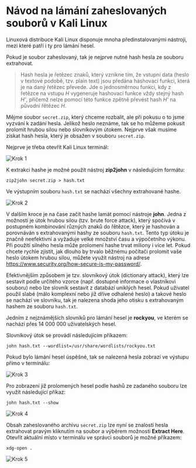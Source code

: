 # Návod na lámání zaheslovaných souborů v Kali Linux

Linuxová distribuce Kali Linux disponuje mnoha předinstalovanými nástroji, mezi které patří i ty pro lámání hesel.

Pokud je soubor zaheslovaný, tak je nejprve nutné hash hesla ze souboru extrahovat.

> Hash hesla je řetězec znaků, který vznikne tím, že vstupní data (heslo v textové podobě, tzv. plain text) jsou předána hashovací funkci, která je na daný řetězec převede. Jde o jednosměrnou funkci, kdy z řetězce na vstupu *H* vygeneruje hashovací funkce vždy stejný hash *H'*, přičemž nelze pomocí této funkce zpětně převést hash *H'* na původní řětězec *H*.

Mějme soubor ```secret.zip```, který chceme rozbalit, ale při pokusu o to jsme vyzvání k zadání hesla.
Jelikož heslo neznáme, tak se ho můžeme pokusit prolomit hrubou silou nebo slovníkovým útokem.
Nejprve však musíme získat hash hesla, který je obsažen v souboru ```secret.zip```. 

Nejprve je třeba otevřít Kali Linux terminál:

![Krok 1](https://cyberarena.utko.feec.vutbr.cz/img/tutorial/step1.png)

K extrakci hashe je možné použít nástroj **zip2john** v následujícím formátu:
```
zip2john secret.zip > hash.txt
```

Ve výstupním souboru ```hash.txt``` se nachází všechny extrahované hashe.

![Krok 2](https://cyberarena.utko.feec.vutbr.cz/img/tutorial/step2.png)

V dalším kroce je na čase začít hashe lamát pomocí nástroje **john**. 
Jedna z možností je útok hrubou silou (tzv. brute force attack), který spočívá v postupném kombinování různých znaků do řětězce, který je hashován a porovnáván s extrahovanými hashy ze souboru ```hash.txt```.
Tento typ útoku je značně neefektivní a vyžaduje velké množství času a výpočetního výkonu.
Při použití silného hesla může prolomení hashe trvat miliony i více let. Pokud chcete rychle zjistit, jak dlouho by trvalo běžnému počítači prolomit vaše heslo útokem hrubou silou, můžete využít nástroj na adrese https://www.security.org/how-secure-is-my-password/. 

Efektivnějším způsobem je tzv. slovníkový útok (dictionary attack), který lze sestavit podle určitého vzorce (např. dostupné informace o vlastníkovi souboru) nebo lze slovník sestavit z databází uniklých hesel.
Pokud uživatel použil slabé (málo komplexní nebo již dříve odhalené heslo) a takové heslo se nachází ve slovníku, tak je nalezena shoda jeho otisku s extrahovaným hashem ze souboru ```hash.txt```.

Jedním z nejznámějších slovníků pro lámání hesel je **rockyou**, ve kterém se nachází přes 14 000 000 uživatelských hesel.

Slovníkový útok se provádí následujícím příkazem:
```
john hash.txt --wordlist=/usr/share/wordlists/rockyou.txt
```

Pokud bylo lámání hesel úspěšné, tak se nalezená hesla zobrazí ve výstupu přímo v terminálu:

![Krok 3](https://cyberarena.utko.feec.vutbr.cz/img/tutorial/step3.png)

Pro zobrazení již prolomených hesel podle hashů ze zadaného souboru lze využít následující příkaz: 
```
john hash.txt --show
```

![Krok 4](https://cyberarena.utko.feec.vutbr.cz/img/tutorial/step4.png)

Obsah zaheslovaného archivu ```secret.zip``` lze nyní se znalostí hesla extrahovat pravým kliknutím na soubor a výběrem možnosti **Extract Here**. Otevřít aktuální místo v terminálu ve správci souborů je možné příkazem:
```
xdg-open .
```

![Krok 5](https://cyberarena.utko.feec.vutbr.cz/img/tutorial/step5.png)
